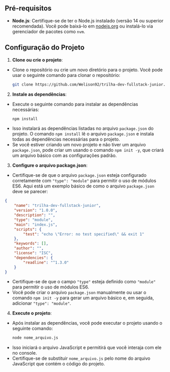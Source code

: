 ## Pré-requisitos

-   **Node.js**: Certifique-se de ter o Node.js instalado (versão 14 ou superior recomendada). Você pode baixá-lo em [nodejs.org](https://nodejs.org/) ou instalá-lo via gerenciador de pacotes como `nvm`.

## Configuração do Projeto

1. **Clone ou crie o projeto**:

- Clone o repositório ou crie um novo diretório para o projeto. Você pode usar o seguinte comando para clonar o repositório:
  ```bash
  git clone https://github.com/Welison92/trilha-dev-fullstack-junior.git
  ```

2. **Instale as dependências**:

-   Execute o seguinte comando para instalar as dependências necessárias:
    ```bash
    npm install
    ```
-   Isso instalará as dependências listadas no arquivo `package.json` do projeto. O comando `npm install` lê o arquivo `package.json` e instala todas as dependências necessárias para o projeto.
-   Se você estiver criando um novo projeto e não tiver um arquivo `package.json`, pode criar um usando o comando `npm init -y`, que criará um arquivo básico com as configurações padrão.

3. **Configure o arquivo package.json**:

-   Certifique-se de que o arquivo `package.json` esteja configurado corretamente com `"type": "module"` para permitir o uso de módulos ES6. Aqui está um exemplo básico de como o arquivo `package.json` deve se parecer:

```json
{
    "name": "trilha-dev-fullstack-junior",
    "version": "1.0.0",
    "description": "",
    "type": "module",
    "main": "index.js",
    "scripts": {
        "test": "echo \"Error: no test specified\" && exit 1"
    },
    "keywords": [],
    "author": "",
    "license": "ISC",
    "dependencies": {
        "readline": "^1.3.0"
    }
}
```

-   Certifique-se de que o campo `"type"` esteja definido como `"module"` para permitir o uso de módulos ES6.
-   Você pode criar o arquivo `package.json` manualmente ou usar o comando `npm init -y` para gerar um arquivo básico e, em seguida, adicionar `"type": "module"`.

4. **Execute o projeto**:

-   Após instalar as dependências, você pode executar o projeto usando o seguinte comando:
    ```bash
    node nome_arquivo.js
    ```
-   Isso iniciará o arquivo JavaScript e permitirá que você interaja com ele no console.
-   Certifique-se de substituir `nome_arquivo.js` pelo nome do arquivo JavaScript que contém o código do projeto.
